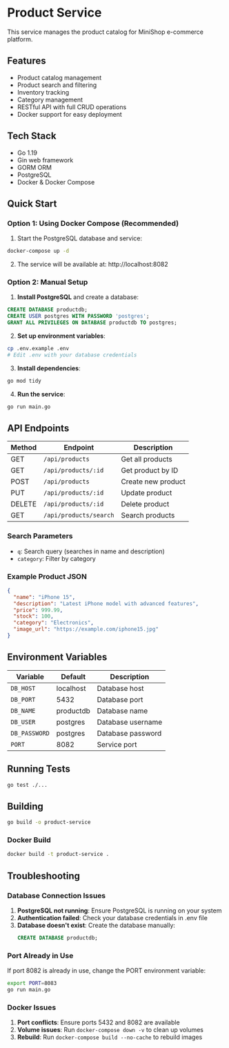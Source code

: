 # Product Service

This service manages the product catalog for MiniShop e-commerce platform.

## Features

- Product catalog management
- Product search and filtering
- Inventory tracking
- Category management
- RESTful API with full CRUD operations
- Docker support for easy deployment

## Tech Stack

- Go 1.19
- Gin web framework
- GORM ORM
- PostgreSQL
- Docker & Docker Compose

## Quick Start

### Option 1: Using Docker Compose (Recommended)

1. Start the PostgreSQL database and service:
```bash
docker-compose up -d
```

2. The service will be available at: http://localhost:8082

### Option 2: Manual Setup

1. **Install PostgreSQL** and create a database:
```sql
CREATE DATABASE productdb;
CREATE USER postgres WITH PASSWORD 'postgres';
GRANT ALL PRIVILEGES ON DATABASE productdb TO postgres;
```

2. **Set up environment variables**:
```bash
cp .env.example .env
# Edit .env with your database credentials
```

3. **Install dependencies**:
```bash
go mod tidy
```

4. **Run the service**:
```bash
go run main.go
```

## API Endpoints

| Method | Endpoint | Description |
|--------|----------|-------------|
| GET | `/api/products` | Get all products |
| GET | `/api/products/:id` | Get product by ID |
| POST | `/api/products` | Create new product |
| PUT | `/api/products/:id` | Update product |
| DELETE | `/api/products/:id` | Delete product |
| GET | `/api/products/search` | Search products |

### Search Parameters

- `q`: Search query (searches in name and description)
- `category`: Filter by category

### Example Product JSON

```json
{
  "name": "iPhone 15",
  "description": "Latest iPhone model with advanced features",
  "price": 999.99,
  "stock": 100,
  "category": "Electronics",
  "image_url": "https://example.com/iphone15.jpg"
}
```

## Environment Variables

| Variable | Default | Description |
|----------|---------|-------------|
| `DB_HOST` | localhost | Database host |
| `DB_PORT` | 5432 | Database port |
| `DB_NAME` | productdb | Database name |
| `DB_USER` | postgres | Database username |
| `DB_PASSWORD` | postgres | Database password |
| `PORT` | 8082 | Service port |

## Running Tests

```bash
go test ./...
```

## Building

```bash
go build -o product-service
```

### Docker Build

```bash
docker build -t product-service .
```

## Troubleshooting

### Database Connection Issues

1. **PostgreSQL not running**: Ensure PostgreSQL is running on your system
2. **Authentication failed**: Check your database credentials in .env file
3. **Database doesn't exist**: Create the database manually:
   ```sql
   CREATE DATABASE productdb;
   ```

### Port Already in Use

If port 8082 is already in use, change the PORT environment variable:
```bash
export PORT=8083
go run main.go
```

### Docker Issues

1. **Port conflicts**: Ensure ports 5432 and 8082 are available
2. **Volume issues**: Run `docker-compose down -v` to clean up volumes
3. **Rebuild**: Run `docker-compose build --no-cache` to rebuild images